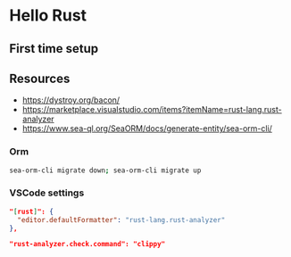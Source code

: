 # Hello Rust

## First time setup

## Resources

- https://dystroy.org/bacon/
- https://marketplace.visualstudio.com/items?itemName=rust-lang.rust-analyzer
- https://www.sea-ql.org/SeaORM/docs/generate-entity/sea-orm-cli/

### Orm

```sh
sea-orm-cli migrate down; sea-orm-cli migrate up
```

### VSCode settings

```json
"[rust]": {
  "editor.defaultFormatter": "rust-lang.rust-analyzer"
},

"rust-analyzer.check.command": "clippy"
```
